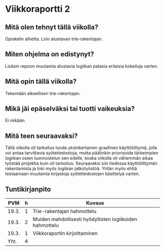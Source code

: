 # Viikkoraportti 2

## Mitä olen tehnyt tällä viikolla?

Opiskelin aihetta. Loin alustavan trie-rakentajan.

## Miten ohjelma on edistynyt?

Lisäsin repoon muutamia alustavia logiikan palasia erilaisia kokeiluja varten.

## Mitä opin tällä viikolla?

Tekemään alkeellisen trie-rakentajan.

## Mikä jäi epäselväksi tai tuotti vaikeuksia?

Ei mikään.

## Mitä teen seuraavaksi?

Tällä viikolla oli tarkoitus luoda yksinkertainen graafinen käyttöliittymä, jolla voi antaa tarvittavia syötetiedostoja, mutta päätinkin priorisoida tärkeimpien logiikan osien luonnostelun sen edelle, koska viikolla oli vähemmän aikaa työstää projektia kuin oli tarkoitus. Seuraavaksi siis tiedossa käyttöliittymän rakentamista ja toki myös logiikan jatkotyöstöä. Yritän myös ehtiä testaamaan muutamia kirjastoja syötetiedostojen käsittelyä varten.

## Tuntikirjanpito

| PVM   | h  | Kuvaus                                                      |
| ----- | -- | ----------------------------------------------------------- |
| 19.3. | 1  | Trie-rakentajan hahmottelu |
| 19.3. | 2  | Muiden mahdollisesti hyödyllisten logiikoiden hahmottelu |
| 19.3. | 1  | Viikkoraportin kirjoittaminen |
| Yht.  | 4  |                                                             |

